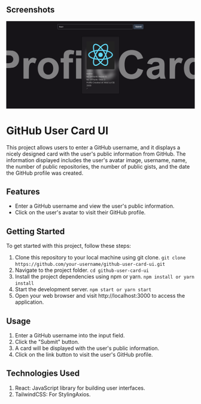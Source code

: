 ## Screenshots

![GitHub User Card](./Screenshot.png)
# GitHub User Card UI
This project allows users to enter a GitHub username, and it displays a nicely designed card with the user's public information from GitHub. The information displayed includes the user's avatar image, username, name, the number of public repositories, the number of public gists, and the date the GitHub profile was created.

## Features
- Enter a GitHub username and view the user's public information.
- Click on the user's avatar to visit their GitHub profile.

## Getting Started
To get started with this project, follow these steps:
1. Clone this repository to your local machine using git clone.
```git clone https://github.com/your-username/github-user-card-ui.git```
2. Navigate to the project folder.
```cd github-user-card-ui```
3. Install the project dependencies using npm or yarn.
```npm install or yarn install```
4. Start the development server.
```npm start or yarn start```
5. Open your web browser and visit http://localhost:3000 to access the application.
## Usage
1. Enter a GitHub username into the input field.
2. Click the "Submit" button.
3. A card will be displayed with the user's public information.
4. Click on the link button to visit the user's GitHub profile.
## Technologies Used
1. React: JavaScript library for building user interfaces.
2. TailwindCSS: For StylingAxios.

